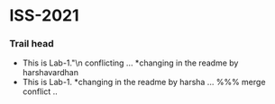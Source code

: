 # ISS-2021

### Trail head
* This is Lab-1."\n
conflicting ...
*changing in the readme by harshavardhan
* This is Lab-1.
*changing in the readme by harsha ...
%%% merge conflict ..
